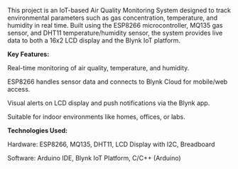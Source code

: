 This project is an IoT-based Air Quality Monitoring System designed to track environmental parameters such as gas concentration, temperature, and humidity in real time. Built using the ESP8266 microcontroller, MQ135 gas sensor, and DHT11 temperature/humidity sensor, the system provides live data to both a 16x2 LCD display and the Blynk IoT platform.

**Key Features:**

Real-time monitoring of air quality, temperature, and humidity.

ESP8266 handles sensor data and connects to Blynk Cloud for mobile/web access.

Visual alerts on LCD display and push notifications via the Blynk app.

Suitable for indoor environments like homes, offices, or labs.

**Technologies Used:**

Hardware: ESP8266, MQ135, DHT11, LCD Display with I2C, Breadboard

Software: Arduino IDE, Blynk IoT Platform, C/C++ (Arduino)
